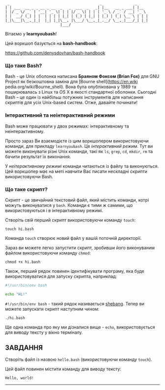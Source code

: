      _                                         _               _     
    | | ___  __ _ _ __ _ __  _   _  ___  _   _| |__   __ _ ___| |__  
    | |/ _ \/ _` | '__| '_ \| | | |/ _ \| | | | '_ \ / _` / __| '_ \
    | |  __/ (_| | |  | | | | |_| | (_) | |_| | |_) | (_| \__ \ | | |
    |_|\___|\__,_|_|  |_| |_|\__, |\___/ \__,_|_.__/ \__,_|___/_| |_|
                             |___/                                   

Вітаємо у **learnyoubash**!

Цей воркшоп базується на **bash-handbook**:

<https://github.com/denysdovhan/bash-handbook>


### Що таке Bash?

Bash - це Unix оболонка написана **Браяном Фоксом (Brian Fox)** для  GNU Project як безкоштовна заміна для [Bourne shell](https://en.wiki
pedia.org/wiki/Bourne_shell). Вона була опублікована у 1989 та поширювалась з Linux та OS X в якості стандартної оболонки. Сьогодні Bash – це один із найбільш потужних інструментів для написання скриптів для усіх Unix-based систем. Отже, давайте починати!

### Інтерактивний та неінтерактивний режими

Bash може працювати у двох режимах: інтерактивному та неінтерактивному.

Просто зараз Ви взаємодієте із цим воркшопером використовуючи команди, для прикладу `learnyoubash`. Це _інтерактивний режим_. Тут ви можете виконувати різні Unix команди, такі як `ls`, `grep`, `cd`, `mkdir`, `rm` та бачити результат їх виконання.

У _неітерактивному режимі_ команди читаються із файлу та виконуються. Цей воркшопер має на меті навчити Вас писати нескладні скрипти використовуючи Bash.

### Що таке скрипт?

Скрипт - це звичайний текстовий файл, який містить команди, котрі можуть виконуватися у `bash`. Команди є тими ж самими, що використовуються і в інтерактивному режимі.

Створіть свій перший скрипт використовуючи команду `touch`:

    touch hi.bash

Команда `touch` створює новий файл у вашій поточній директорії.

Зараз ви можете легко запустити скрипт, зробивши його виконуваним файлом використовуючи команду `chmod`:

    chmod +x hi.bash

Також, перший рядок повинен ідентифікувати програму, яка буде використовуватися для запуску скрипта, наприклад:

```bash
#!/usr/bin/env bash

echo "Hi!"
```

`#!/usr/bin/env bash` - такий рядок називається [shebang](http://en.wikipedia.org/wiki/Shebang_%28Unix%29). Тепер ви можете запускати скрипт наступним чином:

    ./hi.bash

Ще одна команда про яку ми дізналися вище - `echo`, використовується для виводу тексту у вікно терміналу.

## ЗАВДАННЯ

Створіть файл із назвою `hello.bash` (використовуючи команду `touch`).

Цей файл повинен містити команду для виводу тексту:

    Hello, world!

---
